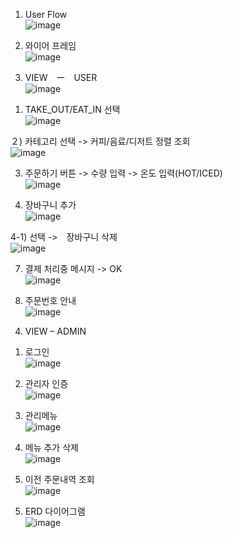 1. User Flow<br>
![image](https://github.com/user-attachments/assets/03a6fb92-2257-45fe-a82d-2cabeb7b6cfa)

3. 와이어 프레임<br>
![image](https://github.com/user-attachments/assets/0daa87ee-4b13-4f52-9446-ee96f33a5ea6)
  
4. VIEW　ー　USER<br>
![image](https://github.com/user-attachments/assets/eaebf2b5-63fb-4132-ba86-18514e29c67a)

1) TAKE_OUT/EAT_IN 선택<br>
![image](https://github.com/user-attachments/assets/bd026384-1251-47f8-b699-f5712e007bc0)

２) 카테고리 선택 -> 커피/음료/디저트 정렬 조회<br>
![image](https://github.com/user-attachments/assets/49969848-e516-43a6-9453-8049a622b925)

3) 주문하기 버튼 -> 수량 입력 -> 온도 입력(HOT/ICED) <br>
![image](https://github.com/user-attachments/assets/5df82480-373e-40c5-b476-221a97d998f4)

5) 장바구니 추가<br>
![image](https://github.com/user-attachments/assets/428b2fa6-d8d5-4253-8afe-24c6e9f328b9)

4-1) 선택 ->　장바구니 삭제 <br>
![image](https://github.com/user-attachments/assets/3b42bbd9-5dcb-4f0f-a6ca-398a70450031)

7) 결제 처리중 메시지 -> OK <br>
![image](https://github.com/user-attachments/assets/24d9ad03-e36c-4550-ad04-1d9ca0a9277f)

9) 주문번호 안내<br>
![image](https://github.com/user-attachments/assets/6c4f2ac5-8f61-4b58-94ac-78633bc0d669)


4. VIEW – ADMIN<br>
1) 로그인<br>
![image](https://github.com/user-attachments/assets/5f33257b-ec70-431e-82b5-defea29b46db)

3) 관리자 인증<br>
![image](https://github.com/user-attachments/assets/c0a938f4-8b14-46f1-b058-3c7e46ca1236)

5) 관리메뉴<br>
![image](https://github.com/user-attachments/assets/b461ffc0-57b3-450b-95c8-cda884d7f0b4)

7) 메뉴 추가 삭제<br>
![image](https://github.com/user-attachments/assets/8b755379-0116-485e-9825-9d3a00f24662)

9) 이전 주문내역 조회<br>
![image](https://github.com/user-attachments/assets/42601072-523d-44af-bb9b-584b98971f5e)


5. ERD 다이어그램<br>
![image](https://github.com/user-attachments/assets/8b22ffaa-267f-400b-91a3-7c2f123544f6)


